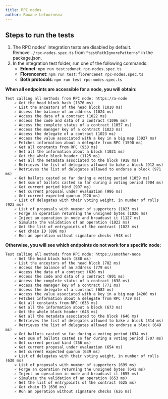 ```yaml
---
title: RPC nodes
author: Roxane Letourneau
---
```


## Steps to run the tests

1. The RPC nodes' integration tests are disabled by default.  
Remove `./rpc-nodes.spec.ts` from `"testPathIgnorePatterns"` in the package.json.
2. In the integration test folder, run one of the following commands: 
    - **Edonet**: `npm run test:edonet rpc-nodes.spec.ts`
    - **Florencenet**: `npm run test:florencenet rpc-nodes.spec.ts`
    - **Both protocols**: `npm run test rpc-nodes.spec.ts`

**When all endpoints are accessible for a node, you will obtain:**

```
Test calling all methods from RPC node: https://a-node
    ✓ Get the head block hash (1376 ms)
    ✓ List the ancestors of the head block (1010 ms)
    ✓ Access the balance of an address (1024 ms)
    ✓ Access the data of a contract (1022 ms)
    ✓ Access the code and data of a contract (1096 ms)
    ✓ Access the complete status of a contract (1057 ms)
    ✓ Access the manager key of a contract (1023 ms)
    ✓ Access the delegate of a contract (1023 ms)
    ✓ Access the value associated with a key in a big map (3927 ms)
    ✓ Fetches information about a delegate from RPC (1590 ms)
    ✓ Get all constants from RPC (938 ms)
    ✓ Get all the information about a block (1021 ms)
    ✓ Get the whole block header (1125 ms)
    ✓ Get all the metadata associated to the block (918 ms)
    ✓ Retrieves the list of delegates allowed to bake a block (912 ms)
    ✓ Retrieves the list of delegates allowed to endorse a block (971 ms)
    ✓ Get ballots casted so far during a voting period (1059 ms)
    ✓ Get sum of ballots casted so far during a voting period (904 ms)
    ✓ Get current period kind (907 ms)
    ✓ Get current proposal under evaluation (986 ms)
    ✓ Get current expected quorum (920 ms)
    ✓ List of delegates with their voting weight, in number of rolls (923 ms)
    ✓ List of proposals with number of supporters (1023 ms)
    ✓ Forge an operation returning the unsigned bytes (1026 ms)
    ✓ Inject an operation in node and broadcast it (1127 ms)
    ✓ Simulate the validation of an operation (1022 ms)
    ✓ Get the list of entrypoints of the contract (1023 ms)
    ✓ Get chain ID (896 ms)
    ✓ Run an operation without signature checks (948 ms)
```

**Otherwise, you will see which endpoints do not work for a specific node:**  

```
Test calling all methods from RPC node: https://another-node
    ✓ Get the head block hash (888 ms)
    ✓ List the ancestors of the head block (782 ms)
    ✓ Access the balance of an address (779 ms)
    ✓ Access the data of a contract (636 ms)
    ✓ Access the code and data of a contract (801 ms)
    ✓ Access the complete status of a contract (638 ms)
    ✓ Access the manager key of a contract (771 ms)
    ✓ Access the delegate of a contract (682 ms)
    ✓ Access the value associated with a key in a big map (4200 ms)
    ✓ Fetches information about a delegate from RPC (739 ms)
    ✓ Get all constants from RPC (633 ms)
    ✓ Get all the information about a block (673 ms)
    ✓ Get the whole block header (648 ms)
    ✓ Get all the metadata associated to the block (646 ms)
    ✓ Retrieves the list of delegates allowed to bake a block (814 ms)
    ✓ Retrieves the list of delegates allowed to endorse a block (649 ms)
    ✕ Get ballots casted so far during a voting period (634 ms)
    ✕ Get sum of ballots casted so far during a voting period (707 ms)
    ✕ Get current period kind (766 ms)
    ✕ Get current proposal under evaluation (654 ms)
    ✕ Get current expected quorum (639 ms)
    ✕ List of delegates with their voting weight, in number of rolls (630 ms)
    ✕ List of proposals with number of supporters (699 ms)
    ✓ Forge an operation returning the unsigned bytes (641 ms)
    ✓ Inject an operation in node and broadcast it (655 ms)
    ✓ Simulate the validation of an operation (653 ms)
    ✓ Get the list of entrypoints of the contract (625 ms)
    ✓ Get chain ID (636 ms)
    ✓ Run an operation without signature checks (626 ms)
```